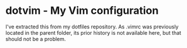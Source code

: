 # dotvim - My Vim configuration
I've extracted this from my dotfiles repository.
As .vimrc was previously located in the parent folder, its prior history is not available here, but that should not be a problem.
